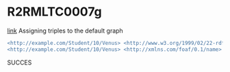 # R2RMLTC0007g
[link](https://www.w3.org/TR/rdb2rdf-test-cases/#R2RMLTC0007g)
Assigning triples to the default graph

```diff
<http://example.com/Student/10/Venus> <http://www.w3.org/1999/02/22-rdf-syntax-ns#type> <http://xmlns.com/foaf/0.1/Person> .
<http://example.com/Student/10/Venus> <http://xmlns.com/foaf/0.1/name> "Venus" .
```

SUCCES